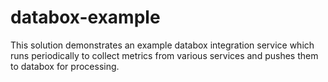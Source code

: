 # databox-example

This solution demonstrates an example databox integration service which runs periodically to collect metrics from various services and pushes them to databox for processing.
